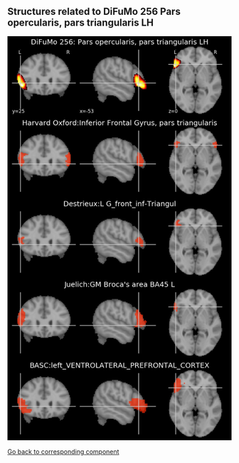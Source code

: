 


## Structures related to DiFuMo 256 Pars opercularis, pars triangularis LH

![16](16.jpg "Structures related to DiFuMo 256 Pars opercularis, pars triangularis LH")

[Go back to corresponding component](https://parietal-inria.github.io/DiFuMo/256/html/16.html)